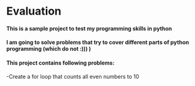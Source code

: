 # Evaluation

#### This is a sample project to test my programming skills in python
#### I am going to solve problems that try to cover different parts of python programming (which do not :))) )
#### This project contains following problems:
-Create a for loop that counts all even numbers to 10
